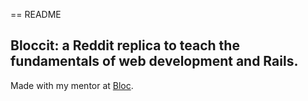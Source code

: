 == README

 ## Bloccit: a Reddit replica to teach the fundamentals of web development and Rails.
 
 Made with my mentor at [Bloc](http://bloc.io).
